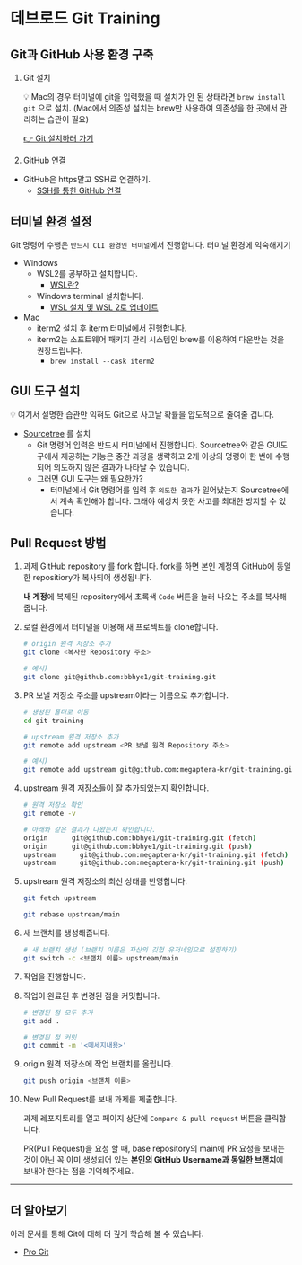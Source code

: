 # 데브로드 Git Training

## Git과 GitHub 사용 환경 구축

1. Git 설치

   💡 Mac의 경우 터미널에 git을 입력했을 때 설치가 안 된 상태라면 `brew install git` 으로 설치.
   (Mac에서 의존성 설치는 brew만 사용하여 의존성을 한 곳에서 관리하는 습관이 필요)

   [👉 Git 설치하러 가기](https://git-scm.com/book/ko/v2/%EC%8B%9C%EC%9E%91%ED%95%98%EA%B8%B0-Git-%EC%84%A4%EC%B9%98)

1. GitHub 연결

- GitHub은 https말고 SSH로 연결하기.
  - [SSH를 통한 GitHub 연결](https://docs.github.com/ko/authentication/connecting-to-github-with-ssh)

## 터미널 환경 설정

Git 명령어 수행은 `반드시 CLI 환경인 터미널`에서 진행합니다. 터미널 환경에 익숙해지기

- Windows
  - WSL2를 공부하고 설치합니다.
    - [WSL란?](https://docs.microsoft.com/ko-kr/windows/wsl/about)
  - Windows terminal 설치합니다.
    - [WSL 설치 및 WSL 2로 업데이트](https://docs.microsoft.com/ko-kr/windows/wsl/install-win10)
- Mac
  - iterm2 설치 후 iterm 터미널에서 진행합니다.
  - iterm2는 소프트웨어 패키지 관리 시스템인 brew를 이용하여 다운받는 것을 권장드립니다.
    - `brew install --cask iterm2`

## GUI 도구 설치

💡 여기서 설명한 습관만 익혀도 Git으로 사고날 확률을 압도적으로 줄여줄 겁니다.

- [Sourcetree](https://www.sourcetreeapp.com/) 를 설치
  - Git 명령어 입력은 반드시 터미널에서 진행합니다. Sourcetree와 같은 GUI도구에서 제공하는 기능은 중간 과정을 생략하고 2개 이상의 명령이 한 번에 수행되어 의도하지 않은 결과가 나타날 수 있습니다.
  - 그러면 GUI 도구는 왜 필요한가?
    - 터미널에서 Git 명령어를 입력 후 `의도한 결과`가 일어났는지 Sourcetree에서 계속 확인해야 합니다. 그래야 예상치 못한 사고를 최대한 방지할 수 있습니다.

## Pull Request 방법

1. 과제 GitHub repository 를 fork 합니다. fork를 하면 본인 계정의 GitHub에 동일한 repositiory가 복사되어 생성됩니다.

   **내 계정**에 복제된 repository에서 초록색 `Code` 버튼을 눌러 나오는 주소를 복사해 줍니다.

2. 로컬 환경에서 터미널을 이용해 새 프로젝트를 clone합니다.

   ```bash
   # origin 원격 저장소 추가
   git clone <복사한 Repository 주소>

   # 예시)
   git clone git@github.com:bbhye1/git-training.git
   ```

3. PR 보낼 저장소 주소를 upstream이라는 이름으로 추가합니다.

   ```bash
   # 생성된 폴더로 이동
   cd git-training

   # upstream 원격 저장소 추가
   git remote add upstream <PR 보낼 원격 Repository 주소>

   # 예시)
   git remote add upstream git@github.com:megaptera-kr/git-training.git
   ```

4. upstream 원격 저장소들이 잘 추가되었는지 확인합니다.

   ```bash
   # 원격 저장소 확인
   git remote -v

   # 아래와 같은 결과가 나왔는지 확인합니다.
   origin      git@github.com:bbhye1/git-training.git (fetch)
   origin      git@github.com:bbhye1/git-training.git (push)
   upstream      git@github.com:megaptera-kr/git-training.git (fetch)
   upstream      git@github.com:megaptera-kr/git-training.git (push)
   ```

5. upstream 원격 저장소의 최신 상태를 반영합니다.

   ```bash
   git fetch upstream

   git rebase upstream/main
   ```

6. 새 브랜치를 생성해줍니다.

   ```bash
   # 새 브랜치 생성 (브랜치 이름은 자신의 깃헙 유저네임으로 설정하기)
   git switch -c <브랜치 이름> upstream/main
   ```

7. 작업을 진행합니다.
8. 작업이 완료된 후 변경된 점을 커밋합니다.

   ```bash
   # 변경된 점 모두 추가
   git add .

   # 변경된 점 커밋
   git commit -m '<메세지내용>'
   ```

9. origin 원격 저장소에 작업 브랜치를 올립니다.

   ```bash
   git push origin <브랜치 이름>
   ```

10. New Pull Request를 보내 과제를 제출합니다.

    과제 레포지토리를 열고 페이지 상단에 `Compare & pull request` 버튼을 클릭합니다.

    PR(Pull Request)을 요청 할 때, base repository의 main에 PR 요청을 보내는 것이 아닌 꼭 이미 생성되어 있는 **본인의 GitHub Username과 동일한 브랜치**에 보내야 한다는 점을 기억해주세요.

---

## 더 알아보기

아래 문서를 통해 Git에 대해 더 깊게 학습해 볼 수 있습니다.

- [Pro Git](https://git-scm.com/book/ko/v2)
